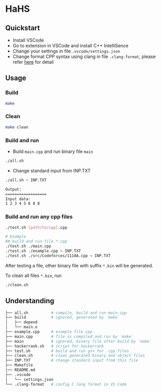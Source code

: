 # HaHS

## Quickstart

+ Install VSCode
+ Go to extension in VSCode and install C++ IntelliSence
+ Change your settings in file `.vscode/settings.json`
+ Change format CPP syntax using clang in file `.clang-format`, please refer [here](https://clang.llvm.org/docs/ClangFormatStyleOptions.html) for detail

## Usage

### Build

```bash
make
```

### Clean

```bash
make clean
```

### Build and run

+ Build `main.cpp` and run binary file `main`

```bash
./all.sh
```

+ Change standard input from INP.TXT

```bash
./all.sh < INP.TXT

Output:
==================
Input data:
1 2 3 4 5 6 8 8
```

### Build and run any cpp files

```bash
./test.sh [path/to/cpp].cpp

# Example
## build and run file *.cpp
./test.sh ./main.cpp
./test.sh ./example.cpp < INP.TXT
./test.sh ./src/Codeforces/1110A.cpp < INP.TXT
```

After testing a file, other binary file with suffix `*.bin` will be generated.

To clean all files `*.bin`, run

```bash
./clean.sh
```

## Understanding

```bash
├── all.sh          # compile, build and run main.cpp
├── build           # ignored, generated by `make`
│   ├── depend
│   └── main.o
├── example.cpp     # example file cpp
├── main.cpp        # file is compiled and run by `make`
├── main            # ignored, binary file after build by `make`
├── hackerrank.sh   # script for hackerrank
├── test.sh         # build and run g++ for .cpp files
├── clean.sh        # clean generated binary and object files
├── INP.TXT         # change standard input from this file
├── Makefile
|── README.md
├── .vscode
│   └── settings.json
└── .clang-format   # config C lang format in VS Code
```

